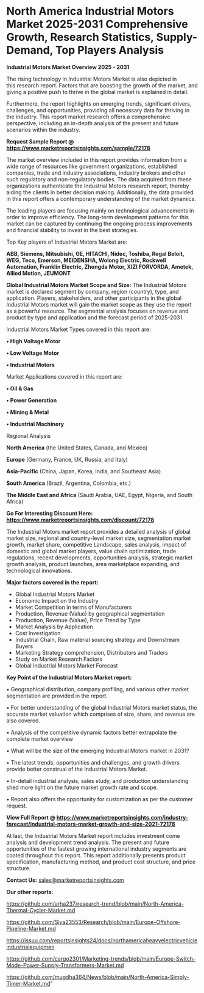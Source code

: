 # North America Industrial Motors Market 2025-2031 Comprehensive Growth, Research Statistics, Supply-Demand,  Top Players Analysis

<Strong> Industrial Motors Market Overview 2025 - 2031</strong>

The rising technology in Industrial Motors Market is also depicted in this research report. Factors that are boosting the growth of the market, and giving a positive push to thrive in the global market is explained in detail.

Furthermore, the report highlights on emerging trends, significant drivers, challenges, and opportunities, providing all necessary data for thriving in the industry. This report market research offers a comprehensive perspective, including an in-depth analysis of the present and future scenarios within the industry.

<strong>Request Sample Report @ <a href=https://www.marketreportsinsights.com/sample/72178>https://www.marketreportsinsights.com/sample/72178</a></strong>

The market overview included in this report provides information from a wide range of resources like government organizations, established companies, trade and industry associations, industry brokers and other such regulatory and non-regulatory bodies. The data acquired from these organizations authenticate the Industrial Motors research report, thereby aiding the clients in better decision making. Additionally, the data provided in this report offers a contemporary understanding of the market dynamics.

The leading players are focusing mainly on technological advancements in order to improve efficiency. The long-term development patterns for this market can be captured by continuing the ongoing process improvements and financial stability to invest in the best strategies.

Top Key players of Industrial Motors Market are:

<strong>ABB, Siemens, Mitsubishi, GE, HITACHI, Nidec, Toshiba, Regal Beloit, WEG, Teco, Emerson, MEIDENSHA, Wolong Electric, Rockwell Automation, Franklin Electric, Zhongda Motor, XIZI FORVORDA, Ametek, Allied Motion, JEUMONT</strong>

<strong><b>Global Industrial Motors Market Scope and Size:</b></strong>
The Industrial Motors market is declared segment by company, region (country), type, and application. Players, stakeholders, and other participants in the global Industrial Motors market will gain the market scope as they use the report as a powerful resource. The segmental analysis focuses on revenue and product by type and application and the forecast period of 2025-2031.

Industrial Motors Market Types covered in this report are:

<strong>• High Voltage Motor

• Low Voltage Motor

• Industrial Motors</strong>

Market Applications covered in this report are:

<strong>• Oil & Gas

• Power Generation

• Mining & Metal

• Industrial Machinery</strong> 

Regional Analysis

<strong>North America</strong> (the United States, Canada, and Mexico)

<strong>Europe</strong> (Germany, France, UK, Russia, and Italy)

<strong>Asia-Pacific</strong> (China, Japan, Korea, India, and Southeast Asia)

<strong>South America</strong> (Brazil, Argentina, Colombia, etc.)

<strong>The Middle East and Africa</strong> (Saudi Arabia, UAE, Egypt, Nigeria, and South Africa)

<strong>Go For Interesting Discount Here: <a href=https://www.marketreportsinsights.com/discount/72178>https://www.marketreportsinsights.com/discount/72178</a></strong>

The Industrial Motors market report provides a detailed analysis of global market size, regional and country-level market size, segmentation market growth, market share, competitive Landscape, sales analysis, impact of domestic and global market players, value chain optimization, trade regulations, recent developments, opportunities analysis, strategic market growth analysis, product launches, area marketplace expanding, and technological innovations.

<strong><b>Major factors covered in the report:</b></strong>
<ul>
  <li>Global Industrial Motors Market </li>
  <li>Economic Impact on the Industry</li>
  <li>Market Competition in terms of Manufacturers</li>
  <li>Production, Revenue (Value) by geographical segmentation</li>
  <li>Production, Revenue (Value), Price Trend by Type</li>
  <li>Market Analysis by Application</li>
  <li>Cost Investigation</li>
  <li>Industrial Chain, Raw material sourcing strategy and Downstream Buyers</li>
  <li>Marketing Strategy comprehension, Distributors and Traders</li>
  <li>Study on Market Research Factors</li>
  <li>Global Industrial Motors Market Forecast</li>
</ul>

<strong><b>Key Point of the Industrial Motors Market report:</b></strong>

• Geographical distribution, company profiling, and various other market segmentation are provided in the report.

• For better understanding of the global Industrial Motors market status, the accurate market valuation which comprises of size, share, and revenue are also covered.

• Analysis of the competitive dynamic factors better extrapolate the complete market overview

• What will be the size of the emerging Industrial Motors market in 2031?

• The latest trends, opportunities and challenges, and growth drivers provide better construal of the Industrial Motors Market.

• In-detail industrial analysis, sales study, and production understanding shed more light on the future market growth rate and scope.

• Report also offers the opportunity for customization as per the customer request.

<strong><b>View Full Report @ <a href=https://www.marketreportsinsights.com/industry-forecast/industrial-motors-market-growth-and-size-2021-72178>https://www.marketreportsinsights.com/industry-forecast/industrial-motors-market-growth-and-size-2021-72178</a></b></strong>


At last, the Industrial Motors Market report includes investment come analysis and development trend analysis. The present and future opportunities of the fastest growing international industry segments are coated throughout this report. This report additionally presents product specification, manufacturing method, and product cost structure, and price structure.

<strong>Contact Us:</strong>
sales@marketreportsinsights.com

<strong>Our other reports:</strong>

<a href=https://github.com/arha237/research-trend/blob/main/North-America-Thermal-Cycler-Market.md>https://github.com/arha237/research-trend/blob/main/North-America-Thermal-Cycler-Market.md</a>

<a href=https://github.com/Siya23553/Research/blob/main/Europe-Offshore-Pipeline-Market.md>https://github.com/Siya23553/Research/blob/main/Europe-Offshore-Pipeline-Market.md</a>

<a href=https://issuu.com/reportsinsights24/docs/northamericaheavyelectricvehicleindustrialequipmen>https://issuu.com/reportsinsights24/docs/northamericaheavyelectricvehicleindustrialequipmen</a>

<a href=https://github.com/cargo2301/Marketing-trends/blob/main/Europe-Switch-Mode-Power-Supply-Transformers-Market.md>https://github.com/cargo2301/Marketing-trends/blob/main/Europe-Switch-Mode-Power-Supply-Transformers-Market.md</a>

<a href=https://github.com/mugdha364/News/blob/main/North-America-Simply-Timer-Market.md>https://github.com/mugdha364/News/blob/main/North-America-Simply-Timer-Market.md</a>"
